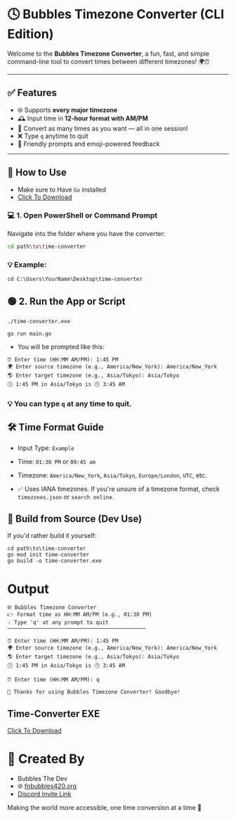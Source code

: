 # 🕓 Bubbles Timezone Converter (CLI Edition)

Welcome to the **Bubbles Timezone Converter**, a fun, fast, and simple command-line tool to convert times between different timezones! 🌍⏰

---

## ✅ Features

- 🌐 Supports **every major timezone**
- 🕰️ Input time in **12-hour format with AM/PM**
- 🔁 Convert as many times as you want — all in one session!
- ❌ Type `q` anytime to quit
- 💬 Friendly prompts and emoji-powered feedback

---

## 🚀 How to Use

- Make sure to Have ` Go ` installed 
- [Click To Download](https://go.dev/dl/)

### 💻 1. Open PowerShell or Command Prompt
Navigate into the folder where you have the converter:

```bash
cd path\to\time-converter
```

### 💡 Example:

```
cd C:\Users\YourName\Desktop\time-converter
```

## 🟢 2. Run the App or Script

```
./time-converter.exe
```
```
go run main.go
```

- You will be prompted like this:

```
⏰ Enter time (HH:MM AM/PM): 1:45 PM
🌍 Enter source timezone (e.g., America/New_York): America/New_York
🌎 Enter target timezone (e.g., Asia/Tokyo): Asia/Tokyo
🕓 1:45 PM in Asia/Tokyo is 🕒 3:45 AM
```

### 💡 You can type `q` at any time to quit.


## 🛠 Time Format Guide

- Input Type: `Example`
- Time: `01:30 PM` or `09:45 am`
- Timezone: `America/New_York`, `Asia/Tokyo`, `Europe/London`, `UTC`, etc.

- ✅ Uses IANA timezones. If you're unsure of a timezone format, check `timezones.json` or `search online`.

## 🧪 Build from Source (Dev Use)
If you'd rather build it yourself:

```
cd path\to\time-converter
go mod init time-converter
go build -o time-converter.exe
```

# Output

```
🌐 Bubbles Timezone Converter
👉 Format time as HH:MM AM/PM (e.g., 01:30 PM)
💡 Type 'q' at any prompt to quit
────────────────────────────────────────────

⏰ Enter time (HH:MM AM/PM): 1:45 PM
🌍 Enter source timezone (e.g., America/New_York): America/New_York
🌎 Enter target timezone (e.g., Asia/Tokyo): Asia/Tokyo
🕓 1:45 PM in Asia/Tokyo is 🕒 3:45 AM

⏰ Enter time (HH:MM AM/PM): q

👋 Thanks for using Bubbles Timezone Converter! Goodbye!
```

## Time-Converter EXE
[Click To Download](https://github.com/KernFerm/time-converter/releases/tag/time_converter.exe)

# 💖 Created By
- Bubbles The Dev
- 🌐 [fnbubbles420.org](https://fnbubbles420.org/)
- [Discord Invite Link](https://discord.fnbubbles420.org/invite)

Making the world more accessible, one time conversion at a time 💫










